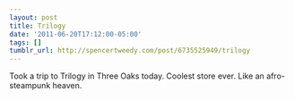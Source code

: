 ```yaml
---
layout: post
title: Trilogy
date: '2011-06-20T17:12:00-05:00'
tags: []
tumblr_url: http://spencertweedy.com/post/6735525949/trilogy
---
```

Took a trip to Trilogy in Three Oaks today. Coolest store ever. Like an afro-steampunk heaven.





